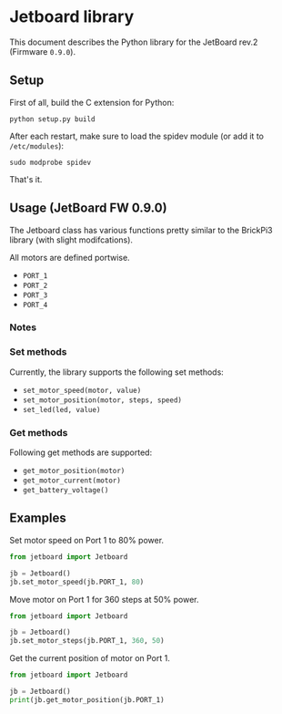 # Jetboard library
This document describes the Python library for the JetBoard rev.2 (Firmware `0.9.0`).

## Setup
First of all, build the C extension for Python:

``python setup.py build``
   
 After each restart, make sure to load the spidev module (or add it to `/etc/modules`):

 ``sudo modprobe spidev``
 
That's it.

## Usage (JetBoard FW 0.9.0)
The Jetboard class has various functions pretty similar to the BrickPi3 library (with slight modifcations).

All motors are defined portwise.
* `PORT_1`
* `PORT_2`
* `PORT_3`
* `PORT_4`

### Notes


### Set methods
Currently, the library supports the following set methods:
*	`set_motor_speed(motor, value)`
*	`set_motor_position(motor, steps, speed)`
*	`set_led(led, value)`

### Get methods
Following get methods are supported:
*	`get_motor_position(motor)`
*	`get_motor_current(motor)`
*	`get_battery_voltage()`

## Examples
Set motor speed on Port 1 to 80% power.
```python
from jetboard import Jetboard

jb = Jetboard()
jb.set_motor_speed(jb.PORT_1, 80)
```

Move motor on Port 1 for 360 steps at 50% power.
```python
from jetboard import Jetboard

jb = Jetboard()
jb.set_motor_steps(jb.PORT_1, 360, 50)
```

Get the current position of motor on Port 1.
```python
from jetboard import Jetboard

jb = Jetboard()
print(jb.get_motor_position(jb.PORT_1)
```
